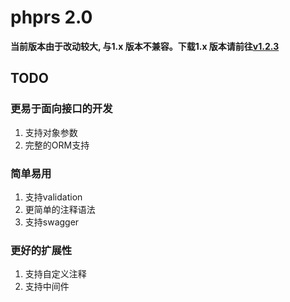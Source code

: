 # phprs 2.0 

**当前版本由于改动较大, 与1.x 版本不兼容。下载1.x 版本请前往[v1.2.3](https://github.com/caoym/phprs-restful/tree/v1.2.3)**

## TODO

### 更易于面向接口的开发
1. 支持对象参数
2. 完整的ORM支持

### 简单易用
1. 支持validation
2. 更简单的注释语法
3. 支持swagger

### 更好的扩展性
1. 支持自定义注释
2. 支持中间件

